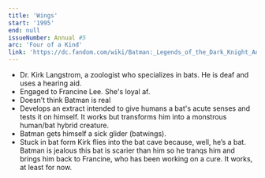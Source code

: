 ```yaml
---
title: 'Wings'
start: '1995'
end: null
issueNumber: Annual #5
arc: 'Four of a Kind'
link: 'https://dc.fandom.com/wiki/Batman:_Legends_of_the_Dark_Knight_Annual_Vol_1_5'
---
```


- Dr. Kirk Langstrom, a zoologist who specializes in bats. He is deaf and uses a hearing aid.
- Engaged to Francine Lee. She's loyal af.
- Doesn’t think Batman is real
- Develops an extract intended to give humans a bat's acute senses and tests it on himself. It works but transforms him into a monstrous human/bat hybrid creature.
- Batman gets himself a sick glider (batwings).
- Stuck in bat form Kirk flies into the bat cave because, well, he’s a bat. Batman is jealous this bat is scarier than him so he tranqs him and brings him back to Francine, who has been working on a cure. It works, at least for now.
